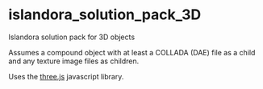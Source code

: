 # islandora_solution_pack_3D
Islandora solution pack for 3D objects

Assumes a compound object with at least a COLLADA (DAE) file as a child and any texture image files as children. 

Uses the [three.js](https://threejs.org) javascript library.
